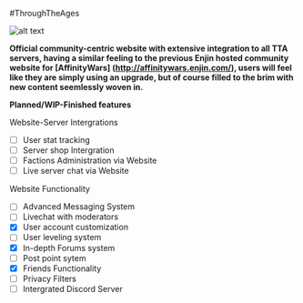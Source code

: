 #ThroughTheAges

![alt text](http://i.imgur.com/U0c6ZJF.png "AffinityWars")



**Official community-centric website with extensive integration to all TTA servers, having a similar feeling to the previous Enjin hosted community website for [AffinityWars] (http://affinitywars.enjin.com/), users will feel like they are simply using an upgrade, but of course filled to the brim with new content seemlessly woven in.**

**Planned/WIP-Finished features**

Website-Server Intergrations
- [ ] User stat tracking
- [ ] Server shop Intergration
- [ ] Factions Administration via Website
- [ ] Live server chat via Website

Website Functionality
- [ ] Advanced Messaging System
- [ ] Livechat with moderators
- [x] User account customization
- [ ] User leveling system
- [x] In-depth Forums system
- [ ] Post point sytem
- [x] Friends Functionality
- [ ] Privacy Filters
- [ ] Intergrated Discord Server
